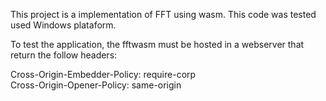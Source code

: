 This project is a implementation of FFT using wasm.
This code was tested used Windows plataform.

To test the application, the fftwasm must be
hosted in a webserver that return the follow 
headers:

Cross-Origin-Embedder-Policy: require-corp<br>
Cross-Origin-Opener-Policy: same-origin<br>
